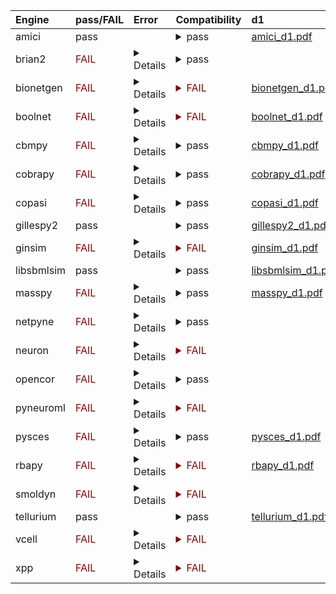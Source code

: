 | Engine     | pass/FAIL                                | Error                                                                                                                                                                                                                                                                                                                                                                                                                                                                                                                                                                                                                                                                                                                                                                                                                                                                                                                                                                                                                                                                                                                                                                                                                                                                                                                                                                                                                                                                                                                                                                                                                                                                                                                                                                                                                                                                                                                                                                                                                                                                                                                                                                                                                                                                                                                                                                                                                                                                                                                                                                                                                                                                                                                                                                                                                                                                                                                                                                                                                                                                                                                                                                                                                                                                                                                                                                                                                                                                                                                                                                                                                                                                                                                                                                                                                                                                                                                                                                                                                                                                                                                                                                                                                                                                                                                                                                                                                                                                                                                                                                                                                                                                                                                                                                                                                                                                                                                                                                                                                                                                                                                                                                                                                                                                                                                                                                                                                                                                                                                                                                                                                                                                                                                                                                                                                                                                                                                                                                                                                                                                                                                                                                                                         | Compatibility                                                                                                                                                                                                                                                              | d1                                                         |
|:-----------|:-----------------------------------------|:--------------------------------------------------------------------------------------------------------------------------------------------------------------------------------------------------------------------------------------------------------------------------------------------------------------------------------------------------------------------------------------------------------------------------------------------------------------------------------------------------------------------------------------------------------------------------------------------------------------------------------------------------------------------------------------------------------------------------------------------------------------------------------------------------------------------------------------------------------------------------------------------------------------------------------------------------------------------------------------------------------------------------------------------------------------------------------------------------------------------------------------------------------------------------------------------------------------------------------------------------------------------------------------------------------------------------------------------------------------------------------------------------------------------------------------------------------------------------------------------------------------------------------------------------------------------------------------------------------------------------------------------------------------------------------------------------------------------------------------------------------------------------------------------------------------------------------------------------------------------------------------------------------------------------------------------------------------------------------------------------------------------------------------------------------------------------------------------------------------------------------------------------------------------------------------------------------------------------------------------------------------------------------------------------------------------------------------------------------------------------------------------------------------------------------------------------------------------------------------------------------------------------------------------------------------------------------------------------------------------------------------------------------------------------------------------------------------------------------------------------------------------------------------------------------------------------------------------------------------------------------------------------------------------------------------------------------------------------------------------------------------------------------------------------------------------------------------------------------------------------------------------------------------------------------------------------------------------------------------------------------------------------------------------------------------------------------------------------------------------------------------------------------------------------------------------------------------------------------------------------------------------------------------------------------------------------------------------------------------------------------------------------------------------------------------------------------------------------------------------------------------------------------------------------------------------------------------------------------------------------------------------------------------------------------------------------------------------------------------------------------------------------------------------------------------------------------------------------------------------------------------------------------------------------------------------------------------------------------------------------------------------------------------------------------------------------------------------------------------------------------------------------------------------------------------------------------------------------------------------------------------------------------------------------------------------------------------------------------------------------------------------------------------------------------------------------------------------------------------------------------------------------------------------------------------------------------------------------------------------------------------------------------------------------------------------------------------------------------------------------------------------------------------------------------------------------------------------------------------------------------------------------------------------------------------------------------------------------------------------------------------------------------------------------------------------------------------------------------------------------------------------------------------------------------------------------------------------------------------------------------------------------------------------------------------------------------------------------------------------------------------------------------------------------------------------------------------------------------------------------------------------------------------------------------------------------------------------------------------------------------------------------------------------------------------------------------------------------------------------------------------------------------------------------------------------------------------------------------------------------------------------------------------------------------------------------------------|:---------------------------------------------------------------------------------------------------------------------------------------------------------------------------------------------------------------------------------------------------------------------------|:-----------------------------------------------------------|
| amici      | pass                                     |                                                                                                                                                                                                                                                                                                                                                                                                                                                                                                                                                                                                                                                                                                                                                                                                                                                                                                                                                                                                                                                                                                                                                                                                                                                                                                                                                                                                                                                                                                                                                                                                                                                                                                                                                                                                                                                                                                                                                                                                                                                                                                                                                                                                                                                                                                                                                                                                                                                                                                                                                                                                                                                                                                                                                                                                                                                                                                                                                                                                                                                                                                                                                                                                                                                                                                                                                                                                                                                                                                                                                                                                                                                                                                                                                                                                                                                                                                                                                                                                                                                                                                                                                                                                                                                                                                                                                                                                                                                                                                                                                                                                                                                                                                                                                                                                                                                                                                                                                                                                                                                                                                                                                                                                                                                                                                                                                                                                                                                                                                                                                                                                                                                                                                                                                                                                                                                                                                                                                                                                                                                                                                                                                                                                               | <details><summary>pass</summary>The file extensions suggest the input file types are '['SBML', 'SED-ML']'. These are compatible with amici</details>                                                                                                                       | <a href="d1_plots\amici_d1.pdf">amici_d1.pdf</a>           |
| brian2     | <span style="color:darkred;">FAIL</span> | <details><summary>Details</summary><span style="color:red;">No module named 'libsbml'<br></details>                                                                                                                                                                                                                                                                                                                                                                                                                                                                                                                                                                                                                                                                                                                                                                                                                                                                                                                                                                                                                                                                                                                                                                                                                                                                                                                                                                                                                                                                                                                                                                                                                                                                                                                                                                                                                                                                                                                                                                                                                                                                                                                                                                                                                                                                                                                                                                                                                                                                                                                                                                                                                                                                                                                                                                                                                                                                                                                                                                                                                                                                                                                                                                                                                                                                                                                                                                                                                                                                                                                                                                                                                                                                                                                                                                                                                                                                                                                                                                                                                                                                                                                                                                                                                                                                                                                                                                                                                                                                                                                                                                                                                                                                                                                                                                                                                                                                                                                                                                                                                                                                                                                                                                                                                                                                                                                                                                                                                                                                                                                                                                                                                                                                                                                                                                                                                                                                                                                                                                                                                                                                                                           | <details><summary>pass</summary>The file extensions suggest the input file types are '['SBML', 'SED-ML']'. These are compatible with brian2</details>                                                                                                                      |                                                            |
| bionetgen  | <span style="color:darkred;">FAIL</span> | <details><summary>Details</summary>/usr/local/lib/python3.9/site-packages/biosimulators_utils/warnings.py:31: <br><br>BioSimulatorsWarning:<br><br> <span style="color:darkorange;">The SED document is potentially incorrect.</span></li><li>Model `net1` has warnings.<br>    - The model file `LEMS_NML2_Ex9_FN.sbml` has warnings.<br>      - 2 warnings of type SBML unit consistency (99505). The following is the first warning at line 40, column 12:<br>        - In situations where a mathematical expression contains literal numbers or parameters whose units have not been declared, it is not possible to verify accurately the consistency of the units in the expression. <br>           The units of the rateRule math expression '(V - pow(V, 3) / 3 - W + I) / SEC' cannot be fully checked. Unit consistency reported as either no errors or further unit errors related to this object may not be accurate.<br>      - 4 warnings of type Modeling practice (80701). The following is the first warning at line 32, column 12:<br>        - As a principle of best modeling practice, the units of a parameter should be declared rather than be left undefined. Doing so improves the ability of software to check the consistency of units and helps make it easier to detect potential errors in models.<br>           The parameter with the id 'I' does not have a 'units' attribute.<br>  <br><br>/usr/local/lib/python3.9/site-packages/biosimulators_utils/warnings.py:31: <br><br>BioSimulatorsWarning:<br><br> <span style="color:darkorange;">The COMBINE/OMEX archive has warnings.</li><li>OMEX manifests should not contain content entries for themselves.</li><li>The SED-ML file at location `./tmp179064` has warnings.<br>    - Model `net1` has warnings.<br>      - The model file `LEMS_NML2_Ex9_FN.sbml` has warnings.<br>        - 2 warnings of type SBML unit consistency (99505). The following is the first warning at line 40, column 12:<br>          - In situations where a mathematical expression contains literal numbers or parameters whose units have not been declared, it is not possible to verify accurately the consistency of the units in the expression. <br>             The units of the rateRule math expression '(V - pow(V, 3) / 3 - W + I) / SEC' cannot be fully checked. Unit consistency reported as either no errors or further unit errors related to this object may not be accurate.<br>        - 4 warnings of type Modeling practice (80701). The following is the first warning at line 32, column 12:<br>          - As a principle of best modeling practice, the units of a parameter should be declared rather than be left undefined. Doing so improves the ability of software to check the consistency of units and helps make it easier to detect potential errors in models.<br>             The parameter with the id 'I' does not have a 'units' attribute.<br>  <br><br><span style="color:red;"><span style="color:red;">The COMBINE/OMEX did not execute successfully:<br><br>  The SED document did not execute successfully:<br>  <br>    Language for model `net1` is not supported.<br>      - Model language `urn:sedml:language:sbml` is not supported. Models must be in BNGL format (e.g., `sed:model/@language` must match `^urn:sedml:language:bngl(\.$)` such as `urn:sedml:language:bngl`).<br></details>                                                                                                                                                                                                                                                                                                                                                                                                                                                                                                                                                                                                                                                                                                                                                                                                                                                                                                                                                                                                                                                                                                                                                                                                                                                                                                                                                                                                                                                                                                                                                                                                                                                                                                                                                                                                                                                                                                                                                                                                                                                                                                                                                                                                                                                                                                                                                                                                                                                                                                                                                                                                                                                                                                                                                                                      | <span style="color:darkred;"><details><summary>FAIL</summary>The file extensions suggest the input file types are '['SBML', 'SED-ML']'. Tese are not compatible with bionetgen. The following file types will be compatible ['BNGL', 'SED-ML']</details></span>            | <a href="d1_plots\bionetgen_d1.pdf">bionetgen_d1.pdf</a>   |
| boolnet    | <span style="color:darkred;">FAIL</span> | <details><summary>Details</summary>/usr/local/lib/python3.9/site-packages/biosimulators_utils/warnings.py:31: <br><br>BioSimulatorsWarning:<br><br> <span style="color:darkorange;">The SED document is potentially incorrect.</span></li><li>Model `net1` may be invalid.<br>    - The model file `LEMS_NML2_Ex9_FN.sbml` may be invalid.<br>      - In situations where a mathematical expression contains literal numbers or parameters whose units have not been declared, it is not possible to verify accurately the consistency of the units in the expression. <br>         The units of the rateRule math expression '(V - pow(V, 3) / 3 - W + I) / SEC' cannot be fully checked. Unit consistency reported as either no errors or further unit errors related to this object may not be accurate.<br>        <br>      - In situations where a mathematical expression contains literal numbers or parameters whose units have not been declared, it is not possible to verify accurately the consistency of the units in the expression. <br>         The units of the rateRule math expression '0.08 * (V + (0.7 - 0.8 * W)) / SEC' cannot be fully checked. Unit consistency reported as either no errors or further unit errors related to this object may not be accurate.<br>        <br>      - As a principle of best modeling practice, the units of a parameter should be declared rather than be left undefined. Doing so improves the ability of software to check the consistency of units and helps make it easier to detect potential errors in models.<br>         The parameter with the id 'I' does not have a 'units' attribute.<br>        <br>      - As a principle of best modeling practice, the units of a parameter should be declared rather than be left undefined. Doing so improves the ability of software to check the consistency of units and helps make it easier to detect potential errors in models.<br>         The parameter with the id 'SEC' does not have a 'units' attribute.<br>        <br>      - As a principle of best modeling practice, the units of a parameter should be declared rather than be left undefined. Doing so improves the ability of software to check the consistency of units and helps make it easier to detect potential errors in models.<br>         The parameter with the id 'V' does not have a 'units' attribute.<br>        <br>      - As a principle of best modeling practice, the units of a parameter should be declared rather than be left undefined. Doing so improves the ability of software to check the consistency of units and helps make it easier to detect potential errors in models.<br>         The parameter with the id 'W' does not have a 'units' attribute.<br>        <br>  <br><br>/usr/local/lib/python3.9/site-packages/biosimulators_utils/warnings.py:31: <br><br>BioSimulatorsWarning:<br><br> <span style="color:darkorange;">The COMBINE/OMEX archive may be invalid.</li><li>OMEX manifests should not contain content entries for themselves.</li><li>The SED-ML file at location `./tmp515819` may be invalid.<br>    - Model `net1` may be invalid.<br>      - The model file `LEMS_NML2_Ex9_FN.sbml` may be invalid.<br>        - In situations where a mathematical expression contains literal numbers or parameters whose units have not been declared, it is not possible to verify accurately the consistency of the units in the expression. <br>           The units of the rateRule math expression '(V - pow(V, 3) / 3 - W + I) / SEC' cannot be fully checked. Unit consistency reported as either no errors or further unit errors related to this object may not be accurate.<br>          <br>        - In situations where a mathematical expression contains literal numbers or parameters whose units have not been declared, it is not possible to verify accurately the consistency of the units in the expression. <br>           The units of the rateRule math expression '0.08 * (V + (0.7 - 0.8 * W)) / SEC' cannot be fully checked. Unit consistency reported as either no errors or further unit errors related to this object may not be accurate.<br>          <br>        - As a principle of best modeling practice, the units of a parameter should be declared rather than be left undefined. Doing so improves the ability of software to check the consistency of units and helps make it easier to detect potential errors in models.<br>           The parameter with the id 'I' does not have a 'units' attribute.<br>          <br>        - As a principle of best modeling practice, the units of a parameter should be declared rather than be left undefined. Doing so improves the ability of software to check the consistency of units and helps make it easier to detect potential errors in models.<br>           The parameter with the id 'SEC' does not have a 'units' attribute.<br>          <br>        - As a principle of best modeling practice, the units of a parameter should be declared rather than be left undefined. Doing so improves the ability of software to check the consistency of units and helps make it easier to detect potential errors in models.<br>           The parameter with the id 'V' does not have a 'units' attribute.<br>          <br>        - As a principle of best modeling practice, the units of a parameter should be declared rather than be left undefined. Doing so improves the ability of software to check the consistency of units and helps make it easier to detect potential errors in models.<br>           The parameter with the id 'W' does not have a 'units' attribute.<br>          <br>  <br><br><span style="color:red;"><span style="color:red;">The COMBINE/OMEX did not execute successfully:<br><br>  The SED document did not execute successfully:<br>  <br>    Simulation `sim1` is invalid.<br>      - Number of points (20000) must be equal to the difference between the output end (200.0) and start times (0.0).<br>R[write to console]: Warning message:<br><br>R[write to console]: In (function (package, help, pos = 2, lib.loc = NULL, character.only = FALSE,  :<br>R[write to console]: <br> <br>R[write to console]:  library â/usr/lib/R/site-libraryâ contains no packages<br><br></details>                                                                                                                                                                                                                                                                                                                                                                                                                                                                                                                                                                                                                                                                                                                                                                                                                                                                                                                                                                                                                                                                                                                                                                                                                                                                                                                                                                                                                                                                                                                                                                                                                                                                                                                                                                                                                                                                                                                                                                                                                                                                                                                                                                                                                                                                                                                                                                                                                                                                                                                                                                                                                                                                                                                                                                                                                                                                                                                                                                                                                                                                                                                                                                                                                                                                                                                                                                                                                                                                                                                                                                                                                                                                                                                                                                                                                                                                                                                                                                                                                                                                                                                                                                                                                                                                                                                                                                                                                                                                                                                                                                                                                                                                                                                                                                                                                                                                                                                                                                                                                                                                                                                                                                                                                                                                                                                                                                                                                                                                                                                                                                                                                                                                                                                                                                                                                                                                                                                                                                                                                                                                                                                                                                                                               | <span style="color:darkred;"><details><summary>FAIL</summary>The file extensions suggest the input file types are '['SBML', 'SED-ML']'. Tese are not compatible with boolnet. The following file types will be compatible ['SBML-qual', 'SED-ML']</details></span>         | <a href="d1_plots\boolnet_d1.pdf">boolnet_d1.pdf</a>       |
| cbmpy      | <span style="color:darkred;">FAIL</span> | <details><summary>Details</summary><br>INFO: No xlwt module available, Excel spreadsheet creation disabled<br><br><br><br>No module named 'cplex'<br><br><br><br>CPLEX not available<br><br>*****<br>Using GLPK<br>*****<br><br><br>INFO: No xlrd module available, Excel spreadsheet reading disabled<br><br>CBMPy environment<br>******************<br>Revision: r689<br><br><br>***********************************************************************<br>* Welcome to CBMPy (0.7.25) - PySCeS Constraint Based Modelling       *<br>*                http://cbmpy.sourceforge.net                         *<br>* Copyright(C) Brett G. Olivier 2014 - 2019                           *<br>* Dept. of Systems Bioinformatics                                     *<br>* Vrije Universiteit Amsterdam, Amsterdam, The Netherlands            *<br>* CBMPy is developed as part of the BeBasic MetaToolKit Project       *<br>* Distributed under the GNU GPL v 3.0 licence, see                    *<br>* LICENCE (supplied with this release) for details                    *<br>***********************************************************************<br><br>/usr/local/lib/python3.9/site-packages/biosimulators_utils/warnings.py:31: <br><br>BioSimulatorsWarning:<br><br> <span style="color:darkorange;">The SED document is potentially incorrect.</span></li><li>Model `net1` has warnings.<br>    - The model file `LEMS_NML2_Ex9_FN.sbml` has warnings.<br>      - 2 warnings of type SBML unit consistency (99505). The following is the first warning at line 40, column 12:<br>        - In situations where a mathematical expression contains literal numbers or parameters whose units have not been declared, it is not possible to verify accurately the consistency of the units in the expression. <br>           The units of the rateRule math expression '(V - pow(V, 3) / 3 - W + I) / SEC' cannot be fully checked. Unit consistency reported as either no errors or further unit errors related to this object may not be accurate.<br>      - 4 warnings of type Modeling practice (80701). The following is the first warning at line 32, column 12:<br>        - As a principle of best modeling practice, the units of a parameter should be declared rather than be left undefined. Doing so improves the ability of software to check the consistency of units and helps make it easier to detect potential errors in models.<br>           The parameter with the id 'I' does not have a 'units' attribute.<br>  <br><br>/usr/local/lib/python3.9/site-packages/biosimulators_utils/warnings.py:31: <br><br>BioSimulatorsWarning:<br><br> <span style="color:darkorange;">The COMBINE/OMEX archive has warnings.</li><li>OMEX manifests should not contain content entries for themselves.</li><li>The SED-ML file at location `./tmp133820` has warnings.<br>    - Model `net1` has warnings.<br>      - The model file `LEMS_NML2_Ex9_FN.sbml` has warnings.<br>        - 2 warnings of type SBML unit consistency (99505). The following is the first warning at line 40, column 12:<br>          - In situations where a mathematical expression contains literal numbers or parameters whose units have not been declared, it is not possible to verify accurately the consistency of the units in the expression. <br>             The units of the rateRule math expression '(V - pow(V, 3) / 3 - W + I) / SEC' cannot be fully checked. Unit consistency reported as either no errors or further unit errors related to this object may not be accurate.<br>        - 4 warnings of type Modeling practice (80701). The following is the first warning at line 32, column 12:<br>          - As a principle of best modeling practice, the units of a parameter should be declared rather than be left undefined. Doing so improves the ability of software to check the consistency of units and helps make it easier to detect potential errors in models.<br>             The parameter with the id 'I' does not have a 'units' attribute.<br>  <br><br><span style="color:red;"><span style="color:red;">The COMBINE/OMEX did not execute successfully:<br><br>  The SED document did not execute successfully:<br>  <br>    UniformTimeCourseSimulation `sim1` is not supported.<br>      - Simulation sim1 of type `UniformTimeCourseSimulation` is not supported. Simulation must be an instance of one of the following:<br>          - SteadyStateSimulation<br></details>                                                                                                                                                                                                                                                                                                                                                                                                                                                                                                                                                                                                                                                                                                                                                                                                                                                                                                                                                                                                                                                                                                                                                                                                                                                                                                                                                                                                                                                                                                                                                                                                                                                                           | <details><summary>pass</summary>The file extensions suggest the input file types are '['SBML', 'SED-ML']'. These are compatible with cbmpy</details>                                                                                                                       | <a href="d1_plots\cbmpy_d1.pdf">cbmpy_d1.pdf</a>           |
| cobrapy    | <span style="color:darkred;">FAIL</span> | <details><summary>Details</summary>/usr/local/lib/python3.9/site-packages/biosimulators_utils/warnings.py:31: <br><br>BioSimulatorsWarning:<br><br> <span style="color:darkorange;">The SED document is potentially incorrect.</span></li><li>Model `net1` has warnings.<br>    - The model file `LEMS_NML2_Ex9_FN.sbml` has warnings.<br>      - 2 warnings of type SBML unit consistency (99505). The following is the first warning at line 40, column 12:<br>        - In situations where a mathematical expression contains literal numbers or parameters whose units have not been declared, it is not possible to verify accurately the consistency of the units in the expression. <br>           The units of the rateRule math expression '(V - pow(V, 3) / 3 - W + I) / SEC' cannot be fully checked. Unit consistency reported as either no errors or further unit errors related to this object may not be accurate.<br>      - 4 warnings of type Modeling practice (80701). The following is the first warning at line 32, column 12:<br>        - As a principle of best modeling practice, the units of a parameter should be declared rather than be left undefined. Doing so improves the ability of software to check the consistency of units and helps make it easier to detect potential errors in models.<br>           The parameter with the id 'I' does not have a 'units' attribute.<br>  <br><br>/usr/local/lib/python3.9/site-packages/biosimulators_utils/warnings.py:31: <br><br>BioSimulatorsWarning:<br><br> <span style="color:darkorange;">The COMBINE/OMEX archive has warnings.</li><li>OMEX manifests should not contain content entries for themselves.</li><li>The SED-ML file at location `./tmp818452` has warnings.<br>    - Model `net1` has warnings.<br>      - The model file `LEMS_NML2_Ex9_FN.sbml` has warnings.<br>        - 2 warnings of type SBML unit consistency (99505). The following is the first warning at line 40, column 12:<br>          - In situations where a mathematical expression contains literal numbers or parameters whose units have not been declared, it is not possible to verify accurately the consistency of the units in the expression. <br>             The units of the rateRule math expression '(V - pow(V, 3) / 3 - W + I) / SEC' cannot be fully checked. Unit consistency reported as either no errors or further unit errors related to this object may not be accurate.<br>        - 4 warnings of type Modeling practice (80701). The following is the first warning at line 32, column 12:<br>          - As a principle of best modeling practice, the units of a parameter should be declared rather than be left undefined. Doing so improves the ability of software to check the consistency of units and helps make it easier to detect potential errors in models.<br>             The parameter with the id 'I' does not have a 'units' attribute.<br>  <br><br><span style="color:red;"><span style="color:red;">The COMBINE/OMEX did not execute successfully:<br><br>  The SED document did not execute successfully:<br>  <br>    UniformTimeCourseSimulation `sim1` is not supported.<br>      - Simulation sim1 of type `UniformTimeCourseSimulation` is not supported. Simulation must be an instance of one of the following:<br>          - SteadyStateSimulation<br></details>                                                                                                                                                                                                                                                                                                                                                                                                                                                                                                                                                                                                                                                                                                                                                                                                                                                                                                                                                                                                                                                                                                                                                                                                                                                                                                                                                                                                                                                                                                                                                                                                                                                                                                                                                                                                                                                                                                                                                                                                                                                                                                                                                                                                                                                                                                                                                                                                                                                                                                                                                                                                                                                                                                                                                                                                             | <details><summary>pass</summary>The file extensions suggest the input file types are '['SBML', 'SED-ML']'. These are compatible with cobrapy</details>                                                                                                                     | <a href="d1_plots\cobrapy_d1.pdf">cobrapy_d1.pdf</a>       |
| copasi     | <span style="color:darkred;">FAIL</span> | <details><summary>Details</summary>/usr/local/lib/python3.9/site-packages/biosimulators_utils/warnings.py:31: <br><br>BioSimulatorsWarning:<br><br> <span style="color:darkorange;">The SED document is potentially incorrect.</span></li><li>Model `net1` has warnings.<br>    - The model file `LEMS_NML2_Ex9_FN.sbml` has warnings.<br>      - 2 warnings of type SBML unit consistency (99505). The following is the first warning at line 40, column 12:<br>        - In situations where a mathematical expression contains literal numbers or parameters whose units have not been declared, it is not possible to verify accurately the consistency of the units in the expression. <br>           The units of the rateRule math expression '(V - pow(V, 3) / 3 - W + I) / SEC' cannot be fully checked. Unit consistency reported as either no errors or further unit errors related to this object may not be accurate.<br>      - 4 warnings of type Modeling practice (80701). The following is the first warning at line 32, column 12:<br>        - As a principle of best modeling practice, the units of a parameter should be declared rather than be left undefined. Doing so improves the ability of software to check the consistency of units and helps make it easier to detect potential errors in models.<br>           The parameter with the id 'I' does not have a 'units' attribute.<br>  <br><br>/usr/local/lib/python3.9/site-packages/biosimulators_utils/warnings.py:31: <br><br>BioSimulatorsWarning:<br><br> <span style="color:darkorange;">The COMBINE/OMEX archive has warnings.</li><li>OMEX manifests should not contain content entries for themselves.</li><li>The SED-ML file at location `./tmp443395` has warnings.<br>    - Model `net1` has warnings.<br>      - The model file `LEMS_NML2_Ex9_FN.sbml` has warnings.<br>        - 2 warnings of type SBML unit consistency (99505). The following is the first warning at line 40, column 12:<br>          - In situations where a mathematical expression contains literal numbers or parameters whose units have not been declared, it is not possible to verify accurately the consistency of the units in the expression. <br>             The units of the rateRule math expression '(V - pow(V, 3) / 3 - W + I) / SEC' cannot be fully checked. Unit consistency reported as either no errors or further unit errors related to this object may not be accurate.<br>        - 4 warnings of type Modeling practice (80701). The following is the first warning at line 32, column 12:<br>          - As a principle of best modeling practice, the units of a parameter should be declared rather than be left undefined. Doing so improves the ability of software to check the consistency of units and helps make it easier to detect potential errors in models.<br>             The parameter with the id 'I' does not have a 'units' attribute.<br>  <br><br><span style="color:red;">The COMBINE/OMEX did not execute successfully:<br><br>  The SED document did not execute successfully:<br>  <br>    could not convert string to float: 'Values[W]'<br></details>                                                                                                                                                                                                                                                                                                                                                                                                                                                                                                                                                                                                                                                                                                                                                                                                                                                                                                                                                                                                                                                                                                                                                                                                                                                                                                                                                                                                                                                                                                                                                                                                                                                                                                                                                                                                                                                                                                                                                                                                                                                                                                                                                                                                                                                                                                                                                                                                                                                                                                                                                                                                                                                                                                                                                                                                                                                                                                                                                                                                                            | <details><summary>pass</summary>The file extensions suggest the input file types are '['SBML', 'SED-ML']'. These are compatible with copasi</details>                                                                                                                      | <a href="d1_plots\copasi_d1.pdf">copasi_d1.pdf</a>         |
| gillespy2  | pass                                     |                                                                                                                                                                                                                                                                                                                                                                                                                                                                                                                                                                                                                                                                                                                                                                                                                                                                                                                                                                                                                                                                                                                                                                                                                                                                                                                                                                                                                                                                                                                                                                                                                                                                                                                                                                                                                                                                                                                                                                                                                                                                                                                                                                                                                                                                                                                                                                                                                                                                                                                                                                                                                                                                                                                                                                                                                                                                                                                                                                                                                                                                                                                                                                                                                                                                                                                                                                                                                                                                                                                                                                                                                                                                                                                                                                                                                                                                                                                                                                                                                                                                                                                                                                                                                                                                                                                                                                                                                                                                                                                                                                                                                                                                                                                                                                                                                                                                                                                                                                                                                                                                                                                                                                                                                                                                                                                                                                                                                                                                                                                                                                                                                                                                                                                                                                                                                                                                                                                                                                                                                                                                                                                                                                                                               | <details><summary>pass</summary>The file extensions suggest the input file types are '['SBML', 'SED-ML']'. These are compatible with gillespy2</details>                                                                                                                   | <a href="d1_plots\gillespy2_d1.pdf">gillespy2_d1.pdf</a>   |
| ginsim     | <span style="color:darkred;">FAIL</span> | <details><summary>Details</summary>/usr/local/lib/python3.9/site-packages/biosimulators_utils/warnings.py:31: <br><br>BioSimulatorsWarning:<br><br> <span style="color:darkorange;">The SED document is potentially incorrect.</span></li><li>Model `net1` may be invalid.<br>    - The model file `LEMS_NML2_Ex9_FN.sbml` may be invalid.<br>      - In situations where a mathematical expression contains literal numbers or parameters whose units have not been declared, it is not possible to verify accurately the consistency of the units in the expression. <br>         The units of the rateRule math expression '(V - pow(V, 3) / 3 - W + I) / SEC' cannot be fully checked. Unit consistency reported as either no errors or further unit errors related to this object may not be accurate.<br>        <br>      - In situations where a mathematical expression contains literal numbers or parameters whose units have not been declared, it is not possible to verify accurately the consistency of the units in the expression. <br>         The units of the rateRule math expression '0.08 * (V + (0.7 - 0.8 * W)) / SEC' cannot be fully checked. Unit consistency reported as either no errors or further unit errors related to this object may not be accurate.<br>        <br>      - As a principle of best modeling practice, the units of a parameter should be declared rather than be left undefined. Doing so improves the ability of software to check the consistency of units and helps make it easier to detect potential errors in models.<br>         The parameter with the id 'I' does not have a 'units' attribute.<br>        <br>      - As a principle of best modeling practice, the units of a parameter should be declared rather than be left undefined. Doing so improves the ability of software to check the consistency of units and helps make it easier to detect potential errors in models.<br>         The parameter with the id 'SEC' does not have a 'units' attribute.<br>        <br>      - As a principle of best modeling practice, the units of a parameter should be declared rather than be left undefined. Doing so improves the ability of software to check the consistency of units and helps make it easier to detect potential errors in models.<br>         The parameter with the id 'V' does not have a 'units' attribute.<br>        <br>      - As a principle of best modeling practice, the units of a parameter should be declared rather than be left undefined. Doing so improves the ability of software to check the consistency of units and helps make it easier to detect potential errors in models.<br>         The parameter with the id 'W' does not have a 'units' attribute.<br>        <br>  <br><br>/usr/local/lib/python3.9/site-packages/biosimulators_utils/warnings.py:31: <br><br>BioSimulatorsWarning:<br><br> <span style="color:darkorange;">The COMBINE/OMEX archive may be invalid.</li><li>OMEX manifests should not contain content entries for themselves.</li><li>The SED-ML file at location `./tmp737874` may be invalid.<br>    - Model `net1` may be invalid.<br>      - The model file `LEMS_NML2_Ex9_FN.sbml` may be invalid.<br>        - In situations where a mathematical expression contains literal numbers or parameters whose units have not been declared, it is not possible to verify accurately the consistency of the units in the expression. <br>           The units of the rateRule math expression '(V - pow(V, 3) / 3 - W + I) / SEC' cannot be fully checked. Unit consistency reported as either no errors or further unit errors related to this object may not be accurate.<br>          <br>        - In situations where a mathematical expression contains literal numbers or parameters whose units have not been declared, it is not possible to verify accurately the consistency of the units in the expression. <br>           The units of the rateRule math expression '0.08 * (V + (0.7 - 0.8 * W)) / SEC' cannot be fully checked. Unit consistency reported as either no errors or further unit errors related to this object may not be accurate.<br>          <br>        - As a principle of best modeling practice, the units of a parameter should be declared rather than be left undefined. Doing so improves the ability of software to check the consistency of units and helps make it easier to detect potential errors in models.<br>           The parameter with the id 'I' does not have a 'units' attribute.<br>          <br>        - As a principle of best modeling practice, the units of a parameter should be declared rather than be left undefined. Doing so improves the ability of software to check the consistency of units and helps make it easier to detect potential errors in models.<br>           The parameter with the id 'SEC' does not have a 'units' attribute.<br>          <br>        - As a principle of best modeling practice, the units of a parameter should be declared rather than be left undefined. Doing so improves the ability of software to check the consistency of units and helps make it easier to detect potential errors in models.<br>           The parameter with the id 'V' does not have a 'units' attribute.<br>          <br>        - As a principle of best modeling practice, the units of a parameter should be declared rather than be left undefined. Doing so improves the ability of software to check the consistency of units and helps make it easier to detect potential errors in models.<br>           The parameter with the id 'W' does not have a 'units' attribute.<br>          <br>  <br><br><span style="color:red;"><span style="color:red;">The COMBINE/OMEX did not execute successfully:<br><br>  The SED document did not execute successfully:<br>  <br>    Simulation `sim1` is invalid.<br>      - The interval between the output start and time time must be an integer multiple of the number of steps, not `0.01`:<br>          Output start time: 0.0<br>          Output end time: 200.0<br>          Number of steps: 20000<br></details> | <span style="color:darkred;"><details><summary>FAIL</summary>The file extensions suggest the input file types are '['SBML', 'SED-ML']'. Tese are not compatible with ginsim. The following file types will be compatible ['SBML-qual', 'SED-ML']</details></span>          | <a href="d1_plots\ginsim_d1.pdf">ginsim_d1.pdf</a>         |
| libsbmlsim | pass                                     |                                                                                                                                                                                                                                                                                                                                                                                                                                                                                                                                                                                                                                                                                                                                                                                                                                                                                                                                                                                                                                                                                                                                                                                                                                                                                                                                                                                                                                                                                                                                                                                                                                                                                                                                                                                                                                                                                                                                                                                                                                                                                                                                                                                                                                                                                                                                                                                                                                                                                                                                                                                                                                                                                                                                                                                                                                                                                                                                                                                                                                                                                                                                                                                                                                                                                                                                                                                                                                                                                                                                                                                                                                                                                                                                                                                                                                                                                                                                                                                                                                                                                                                                                                                                                                                                                                                                                                                                                                                                                                                                                                                                                                                                                                                                                                                                                                                                                                                                                                                                                                                                                                                                                                                                                                                                                                                                                                                                                                                                                                                                                                                                                                                                                                                                                                                                                                                                                                                                                                                                                                                                                                                                                                                                               | <details><summary>pass</summary>The file extensions suggest the input file types are '['SBML', 'SED-ML']'. These are compatible with libsbmlsim</details>                                                                                                                  | <a href="d1_plots\libsbmlsim_d1.pdf">libsbmlsim_d1.pdf</a> |
| masspy     | <span style="color:darkred;">FAIL</span> | <details><summary>Details</summary>/usr/local/lib/python3.9/site-packages/biosimulators_utils/warnings.py:31 [1;31m<br><br>BioSimulatorsWarning:<br><br> <span style="color:darkorange;">The SED document is potentially incorrect.</span></li><li>Model `net1` has warnings.<br>    - The model file `LEMS_NML2_Ex9_FN.sbml` has warnings.<br>      - 2 warnings of type SBML unit consistency (99505). The following is the first warning at line 40, column 12:<br>        - In situations where a mathematical expression contains literal numbers or parameters whose units have not been declared, it is not possible to verify accurately the consistency of the units in the expression. <br>           The units of the rateRule math expression '(V - pow(V, 3) / 3 - W + I) / SEC' cannot be fully checked. Unit consistency reported as either no errors or further unit errors related to this object may not be accurate.<br>      - 4 warnings of type Modeling practice (80701). The following is the first warning at line 32, column 12:<br>        - As a principle of best modeling practice, the units of a parameter should be declared rather than be left undefined. Doing so improves the ability of software to check the consistency of units and helps make it easier to detect potential errors in models.<br>           The parameter with the id 'I' does not have a 'units' attribute.<br>/usr/local/lib/python3.9/site-packages/biosimulators_utils/warnings.py:31 [1;31m<br><br>BioSimulatorsWarning:<br><br> <span style="color:darkorange;">The COMBINE/OMEX archive has warnings.</li><li>OMEX manifests should not contain content entries for themselves.</li><li>The SED-ML file at location `./tmp539402` has warnings.<br>    - Model `net1` has warnings.<br>      - The model file `LEMS_NML2_Ex9_FN.sbml` has warnings.<br>        - 2 warnings of type SBML unit consistency (99505). The following is the first warning at line 40, column 12:<br>          - In situations where a mathematical expression contains literal numbers or parameters whose units have not been declared, it is not possible to verify accurately the consistency of the units in the expression. <br>             The units of the rateRule math expression '(V - pow(V, 3) / 3 - W + I) / SEC' cannot be fully checked. Unit consistency reported as either no errors or further unit errors related to this object may not be accurate.<br>        - 4 warnings of type Modeling practice (80701). The following is the first warning at line 32, column 12:<br>          - As a principle of best modeling practice, the units of a parameter should be declared rather than be left undefined. Doing so improves the ability of software to check the consistency of units and helps make it easier to detect potential errors in models.<br>             The parameter with the id 'I' does not have a 'units' attribute.<br><span style="color:red;"><span style="color:red;">The COMBINE/OMEX did not execute successfully:<br><br>  The SED document did not execute successfully:<br>  <br>    Something went wrong reading the SBML model. Most likely the SBML model is not valid. Please check that your model is valid using the `mass.io.sbml.validate_sbml_model` function or via the online validator at http://sbml.org/validator .<br>    	`(model, errors) = validate_sbml_model(filename)`<br>    If the model is valid and cannot be read please open an issue at https://github.com/SBRG/masspy/issues .<br></details>                                                                                                                                                                                                                                                                                                                                                                                                                                                                                                                                                                                                                                                                                                                                                                                                                                                                                                                                                                                                                                                                                                                                                                                                                                                                                                                                                                                                                                                                                                                                                                                                                                                                                                                                                                                                                                                                                                                                                                                                                                                                                                                                                                                                                                                                                                                                                                                                                                                                                                                                                                                                                                                                                                                                                                                                                                                                                                                                                                                                                                                                                                                                                                                                                                                                                                                                                                                                                                                                                                                                                                                                                                                                                                                                                                                                                                                                                                                                                                                                                                                                                                                                                                                                                                                                                                                                                                                                                                                                                                                                                                                                                                                                                                                                                                                                                                                                                                                                                                                                                                                                                                                                                                                                                                                                                                                                                                                                                                                                                                                                                                                                                                                                                                                                                                                                                                                                                                                                                                                                                                                                                                                                                                                                               | <details><summary>pass</summary>The file extensions suggest the input file types are '['SBML', 'SED-ML']'. These are compatible with masspy</details>                                                                                                                      | <a href="d1_plots\masspy_d1.pdf">masspy_d1.pdf</a>         |
| netpyne    | <span style="color:darkred;">FAIL</span> | <details><summary>Details</summary><span style="color:red;">No module named 'libsbml'<br></details>                                                                                                                                                                                                                                                                                                                                                                                                                                                                                                                                                                                                                                                                                                                                                                                                                                                                                                                                                                                                                                                                                                                                                                                                                                                                                                                                                                                                                                                                                                                                                                                                                                                                                                                                                                                                                                                                                                                                                                                                                                                                                                                                                                                                                                                                                                                                                                                                                                                                                                                                                                                                                                                                                                                                                                                                                                                                                                                                                                                                                                                                                                                                                                                                                                                                                                                                                                                                                                                                                                                                                                                                                                                                                                                                                                                                                                                                                                                                                                                                                                                                                                                                                                                                                                                                                                                                                                                                                                                                                                                                                                                                                                                                                                                                                                                                                                                                                                                                                                                                                                                                                                                                                                                                                                                                                                                                                                                                                                                                                                                                                                                                                                                                                                                                                                                                                                                                                                                                                                                                                                                                                                           | <details><summary>pass</summary>The file extensions suggest the input file types are '['SBML', 'SED-ML']'. These are compatible with netpyne</details>                                                                                                                     |                                                            |
| neuron     | <span style="color:darkred;">FAIL</span> | <details><summary>Details</summary><span style="color:red;">No module named 'libsbml'<br></details>                                                                                                                                                                                                                                                                                                                                                                                                                                                                                                                                                                                                                                                                                                                                                                                                                                                                                                                                                                                                                                                                                                                                                                                                                                                                                                                                                                                                                                                                                                                                                                                                                                                                                                                                                                                                                                                                                                                                                                                                                                                                                                                                                                                                                                                                                                                                                                                                                                                                                                                                                                                                                                                                                                                                                                                                                                                                                                                                                                                                                                                                                                                                                                                                                                                                                                                                                                                                                                                                                                                                                                                                                                                                                                                                                                                                                                                                                                                                                                                                                                                                                                                                                                                                                                                                                                                                                                                                                                                                                                                                                                                                                                                                                                                                                                                                                                                                                                                                                                                                                                                                                                                                                                                                                                                                                                                                                                                                                                                                                                                                                                                                                                                                                                                                                                                                                                                                                                                                                                                                                                                                                                           | <span style="color:darkred;"><details><summary>FAIL</summary>The file extensions suggest the input file types are '['SBML', 'SED-ML']'. Tese are not compatible with neuron. The following file types will be compatible ['LEMS', 'NeuroML', 'SED-ML']</details></span>    |                                                            |
| opencor    | <span style="color:darkred;">FAIL</span> | <details><summary>Details</summary><span style="color:red;">No module named 'libsbml'<br></details>                                                                                                                                                                                                                                                                                                                                                                                                                                                                                                                                                                                                                                                                                                                                                                                                                                                                                                                                                                                                                                                                                                                                                                                                                                                                                                                                                                                                                                                                                                                                                                                                                                                                                                                                                                                                                                                                                                                                                                                                                                                                                                                                                                                                                                                                                                                                                                                                                                                                                                                                                                                                                                                                                                                                                                                                                                                                                                                                                                                                                                                                                                                                                                                                                                                                                                                                                                                                                                                                                                                                                                                                                                                                                                                                                                                                                                                                                                                                                                                                                                                                                                                                                                                                                                                                                                                                                                                                                                                                                                                                                                                                                                                                                                                                                                                                                                                                                                                                                                                                                                                                                                                                                                                                                                                                                                                                                                                                                                                                                                                                                                                                                                                                                                                                                                                                                                                                                                                                                                                                                                                                                                           | <details><summary>pass</summary>The file extensions suggest the input file types are '['SBML', 'SED-ML']'. These are compatible with opencor</details>                                                                                                                     |                                                            |
| pyneuroml  | <span style="color:darkred;">FAIL</span> | <details><summary>Details</summary><span style="color:red;">No module named 'libsbml'<br></details>                                                                                                                                                                                                                                                                                                                                                                                                                                                                                                                                                                                                                                                                                                                                                                                                                                                                                                                                                                                                                                                                                                                                                                                                                                                                                                                                                                                                                                                                                                                                                                                                                                                                                                                                                                                                                                                                                                                                                                                                                                                                                                                                                                                                                                                                                                                                                                                                                                                                                                                                                                                                                                                                                                                                                                                                                                                                                                                                                                                                                                                                                                                                                                                                                                                                                                                                                                                                                                                                                                                                                                                                                                                                                                                                                                                                                                                                                                                                                                                                                                                                                                                                                                                                                                                                                                                                                                                                                                                                                                                                                                                                                                                                                                                                                                                                                                                                                                                                                                                                                                                                                                                                                                                                                                                                                                                                                                                                                                                                                                                                                                                                                                                                                                                                                                                                                                                                                                                                                                                                                                                                                                           | <span style="color:darkred;"><details><summary>FAIL</summary>The file extensions suggest the input file types are '['SBML', 'SED-ML']'. Tese are not compatible with pyneuroml. The following file types will be compatible ['LEMS', 'NeuroML', 'SED-ML']</details></span> |                                                            |
| pysces     | <span style="color:darkred;">FAIL</span> | <details><summary>Details</summary>Could not find GLIMDA.<br>/usr/local/lib/python3.10/site-packages/biosimulators_utils/warnings.py:31: <br><br>BioSimulatorsWarning:<br><br> <span style="color:darkorange;">The SED document is potentially incorrect.</span></li><li>Model `net1` has warnings.<br>    - The model file `LEMS_NML2_Ex9_FN.sbml` has warnings.<br>      - 2 warnings of type SBML unit consistency (99505). The following is the first warning at line 40, column 12:<br>        - In situations where a mathematical expression contains literal numbers or parameters whose units have not been declared, it is not possible to verify accurately the consistency of the units in the expression. <br>           The units of the rateRule math expression '(V - pow(V, 3) / 3 - W + I) / SEC' cannot be fully checked. Unit consistency reported as either no errors or further unit errors related to this object may not be accurate.<br>      - 4 warnings of type Modeling practice (80701). The following is the first warning at line 32, column 12:<br>        - As a principle of best modeling practice, the units of a parameter should be declared rather than be left undefined. Doing so improves the ability of software to check the consistency of units and helps make it easier to detect potential errors in models.<br>           The parameter with the id 'I' does not have a 'units' attribute.<br>  <br><br>/usr/local/lib/python3.10/site-packages/biosimulators_utils/warnings.py:31: <br><br>BioSimulatorsWarning:<br><br> <span style="color:darkorange;">The COMBINE/OMEX archive has warnings.</li><li>OMEX manifests should not contain content entries for themselves.</li><li>The SED-ML file at location `./tmp82785` has warnings.<br>    - Model `net1` has warnings.<br>      - The model file `LEMS_NML2_Ex9_FN.sbml` has warnings.<br>        - 2 warnings of type SBML unit consistency (99505). The following is the first warning at line 40, column 12:<br>          - In situations where a mathematical expression contains literal numbers or parameters whose units have not been declared, it is not possible to verify accurately the consistency of the units in the expression. <br>             The units of the rateRule math expression '(V - pow(V, 3) / 3 - W + I) / SEC' cannot be fully checked. Unit consistency reported as either no errors or further unit errors related to this object may not be accurate.<br>        - 4 warnings of type Modeling practice (80701). The following is the first warning at line 32, column 12:<br>          - As a principle of best modeling practice, the units of a parameter should be declared rather than be left undefined. Doing so improves the ability of software to check the consistency of units and helps make it easier to detect potential errors in models.<br>             The parameter with the id 'I' does not have a 'units' attribute.<br>  <br><br><span style="color:red;">The COMBINE/OMEX did not execute successfully:<br><br>  The SED document did not execute successfully:<br>  <br>    Model at /tmp/tmpd0feybh_/./LEMS_NML2_Ex9_FN.sbml could not be imported:<br>      <br>      File /tmp/tmpd0feybh_/./LEMS_NML2_Ex9_FN.sbml.xml does not exist<br></details>                                                                                                                                                                                                                                                                                                                                                                                                                                                                                                                                                                                                                                                                                                                                                                                                                                                                                                                                                                                                                                                                                                                                                                                                                                                                                                                                                                                                                                                                                                                                                                                                                                                                                                                                                                                                                                                                                                                                                                                                                                                                                                                                                                                                                                                                                                                                                                                                                                                                                                                                                                                                                                                                                                                                                                                                                                                                                   | <details><summary>pass</summary>The file extensions suggest the input file types are '['SBML', 'SED-ML']'. These are compatible with pysces</details>                                                                                                                      | <a href="d1_plots\pysces_d1.pdf">pysces_d1.pdf</a>         |
| rbapy      | <span style="color:darkred;">FAIL</span> | <details><summary>Details</summary>/usr/local/lib/python3.9/site-packages/biosimulators_utils/warnings.py:31: <br><br>BioSimulatorsWarning:<br><br> <span style="color:darkorange;">The SED document is potentially incorrect.</span></li><li>Model `net1` may be invalid.<br>    - The model file `LEMS_NML2_Ex9_FN.sbml` may be invalid.<br>      - In situations where a mathematical expression contains literal numbers or parameters whose units have not been declared, it is not possible to verify accurately the consistency of the units in the expression. <br>         The units of the rateRule math expression '(V - pow(V, 3) / 3 - W + I) / SEC' cannot be fully checked. Unit consistency reported as either no errors or further unit errors related to this object may not be accurate.<br>        <br>      - In situations where a mathematical expression contains literal numbers or parameters whose units have not been declared, it is not possible to verify accurately the consistency of the units in the expression. <br>         The units of the rateRule math expression '0.08 * (V + (0.7 - 0.8 * W)) / SEC' cannot be fully checked. Unit consistency reported as either no errors or further unit errors related to this object may not be accurate.<br>        <br>      - As a principle of best modeling practice, the units of a parameter should be declared rather than be left undefined. Doing so improves the ability of software to check the consistency of units and helps make it easier to detect potential errors in models.<br>         The parameter with the id 'I' does not have a 'units' attribute.<br>        <br>      - As a principle of best modeling practice, the units of a parameter should be declared rather than be left undefined. Doing so improves the ability of software to check the consistency of units and helps make it easier to detect potential errors in models.<br>         The parameter with the id 'SEC' does not have a 'units' attribute.<br>        <br>      - As a principle of best modeling practice, the units of a parameter should be declared rather than be left undefined. Doing so improves the ability of software to check the consistency of units and helps make it easier to detect potential errors in models.<br>         The parameter with the id 'V' does not have a 'units' attribute.<br>        <br>      - As a principle of best modeling practice, the units of a parameter should be declared rather than be left undefined. Doing so improves the ability of software to check the consistency of units and helps make it easier to detect potential errors in models.<br>         The parameter with the id 'W' does not have a 'units' attribute.<br>        <br>  <br><br>/usr/local/lib/python3.9/site-packages/biosimulators_utils/warnings.py:31: <br><br>BioSimulatorsWarning:<br><br> <span style="color:darkorange;">The COMBINE/OMEX archive may be invalid.</li><li>OMEX manifests should not contain content entries for themselves.</li><li>The SED-ML file at location `./tmp129913` may be invalid.<br>    - Model `net1` may be invalid.<br>      - The model file `LEMS_NML2_Ex9_FN.sbml` may be invalid.<br>        - In situations where a mathematical expression contains literal numbers or parameters whose units have not been declared, it is not possible to verify accurately the consistency of the units in the expression. <br>           The units of the rateRule math expression '(V - pow(V, 3) / 3 - W + I) / SEC' cannot be fully checked. Unit consistency reported as either no errors or further unit errors related to this object may not be accurate.<br>          <br>        - In situations where a mathematical expression contains literal numbers or parameters whose units have not been declared, it is not possible to verify accurately the consistency of the units in the expression. <br>           The units of the rateRule math expression '0.08 * (V + (0.7 - 0.8 * W)) / SEC' cannot be fully checked. Unit consistency reported as either no errors or further unit errors related to this object may not be accurate.<br>          <br>        - As a principle of best modeling practice, the units of a parameter should be declared rather than be left undefined. Doing so improves the ability of software to check the consistency of units and helps make it easier to detect potential errors in models.<br>           The parameter with the id 'I' does not have a 'units' attribute.<br>          <br>        - As a principle of best modeling practice, the units of a parameter should be declared rather than be left undefined. Doing so improves the ability of software to check the consistency of units and helps make it easier to detect potential errors in models.<br>           The parameter with the id 'SEC' does not have a 'units' attribute.<br>          <br>        - As a principle of best modeling practice, the units of a parameter should be declared rather than be left undefined. Doing so improves the ability of software to check the consistency of units and helps make it easier to detect potential errors in models.<br>           The parameter with the id 'V' does not have a 'units' attribute.<br>          <br>        - As a principle of best modeling practice, the units of a parameter should be declared rather than be left undefined. Doing so improves the ability of software to check the consistency of units and helps make it easier to detect potential errors in models.<br>           The parameter with the id 'W' does not have a 'units' attribute.<br>          <br>  <br><br><span style="color:red;"><span style="color:red;">The COMBINE/OMEX did not execute successfully:<br><br>  The SED document did not execute successfully:<br>  <br>    Language for model `net1` is not supported.<br>      - Model language `urn:sedml:language:sbml` is not supported. Models must be in RBA format (e.g., `sed:model/@language` must match `^urn:sedml:language:rba(\.$)` such as `urn:sedml:language:rba`).<br></details>                 | <span style="color:darkred;"><details><summary>FAIL</summary>The file extensions suggest the input file types are '['SBML', 'SED-ML']'. Tese are not compatible with rbapy. The following file types will be compatible ['RBApy', 'SED-ML']</details></span>               | <a href="d1_plots\rbapy_d1.pdf">rbapy_d1.pdf</a>           |
| smoldyn    | <span style="color:darkred;">FAIL</span> | <details><summary>Details</summary>[Errno 2] No such file or directory: '/tmp/tmpss9737_4/model.txt'<br></details>                                                                                                                                                                                                                                                                                                                                                                                                                                                                                                                                                                                                                                                                                                                                                                                                                                                                                                                                                                                                                                                                                                                                                                                                                                                                                                                                                                                                                                                                                                                                                                                                                                                                                                                                                                                                                                                                                                                                                                                                                                                                                                                                                                                                                                                                                                                                                                                                                                                                                                                                                                                                                                                                                                                                                                                                                                                                                                                                                                                                                                                                                                                                                                                                                                                                                                                                                                                                                                                                                                                                                                                                                                                                                                                                                                                                                                                                                                                                                                                                                                                                                                                                                                                                                                                                                                                                                                                                                                                                                                                                                                                                                                                                                                                                                                                                                                                                                                                                                                                                                                                                                                                                                                                                                                                                                                                                                                                                                                                                                                                                                                                                                                                                                                                                                                                                                                                                                                                                                                                                                                                                                            | <span style="color:darkred;"><details><summary>FAIL</summary>smoldyn compatible file types unknown.</details></span>                                                                                                                                                       |                                                            |
| tellurium  | pass                                     |                                                                                                                                                                                                                                                                                                                                                                                                                                                                                                                                                                                                                                                                                                                                                                                                                                                                                                                                                                                                                                                                                                                                                                                                                                                                                                                                                                                                                                                                                                                                                                                                                                                                                                                                                                                                                                                                                                                                                                                                                                                                                                                                                                                                                                                                                                                                                                                                                                                                                                                                                                                                                                                                                                                                                                                                                                                                                                                                                                                                                                                                                                                                                                                                                                                                                                                                                                                                                                                                                                                                                                                                                                                                                                                                                                                                                                                                                                                                                                                                                                                                                                                                                                                                                                                                                                                                                                                                                                                                                                                                                                                                                                                                                                                                                                                                                                                                                                                                                                                                                                                                                                                                                                                                                                                                                                                                                                                                                                                                                                                                                                                                                                                                                                                                                                                                                                                                                                                                                                                                                                                                                                                                                                                                               | <details><summary>pass</summary>The file extensions suggest the input file types are '['SBML', 'SED-ML']'. These are compatible with tellurium</details>                                                                                                                   | <a href="d1_plots\tellurium_d1.pdf">tellurium_d1.pdf</a>   |
| vcell      | <span style="color:darkred;">FAIL</span> | <details><summary>Details</summary>```Command '-i /root/in/LEMS_NML2_Ex9_FN_missing_xmlns.omex -o /root/out' in image 'ghcr.io/biosimulators/vcell' returned non-zero exit status 1: b'  Root(root)  OMEX_EXECUTE(LEMS_NML2_Ex9_FN_missing_xmlns.omex)  PROCESSING_SEDML(preProcessDoc)  **** Error: SED-ML processing for /tmp/vcell_temp_365be07b-5fd9-47bf-9fe9-8a37eb03827f17379398015478899102/tmp584011 failed with error: \n  Root(root)  OMEX_EXECUTE(LEMS_NML2_Ex9_FN_missing_xmlns.omex)  SIMULATIONS_RUN(runSimulations)  **** Error: \n  Root(root)  OMEX_EXECUTE(LEMS_NML2_Ex9_FN_missing_xmlns.omex)  PROCESSING_SIMULATION_OUTPUTS(processOutputs)  **** Error: Error processing outputs\n'```</details>                                                                                                                                                                                                                                                                                                                                                                                                                                                                                                                                                                                                                                                                                                                                                                                                                                                                                                                                                                                                                                                                                                                                                                                                                                                                                                                                                                                                                                                                                                                                                                                                                                                                                                                                                                                                                                                                                                                                                                                                                                                                                                                                                                                                                                                                                                                                                                                                                                                                                                                                                                                                                                                                                                                                                                                                                                                                                                                                                                                                                                                                                                                                                                                                                                                                                                                                                                                                                                                                                                                                                                                                                                                                                                                                                                                                                                                                                                                                                                                                                                                                                                                                                                                                                                                                                                                                                                                                                                                                                                                                                                                                                                                                                                                                                                                                                                                                                                                                                                                                                                                                                                                                                                                                                                                                                                                                                                                                                                                                                       | <span style="color:darkred;"><details><summary>FAIL</summary>vcell compatible file types unknown.</details></span>                                                                                                                                                         |                                                            |
| xpp        | <span style="color:darkred;">FAIL</span> | <details><summary>Details</summary><span style="color:red;">No module named 'libsbml'<br></details>                                                                                                                                                                                                                                                                                                                                                                                                                                                                                                                                                                                                                                                                                                                                                                                                                                                                                                                                                                                                                                                                                                                                                                                                                                                                                                                                                                                                                                                                                                                                                                                                                                                                                                                                                                                                                                                                                                                                                                                                                                                                                                                                                                                                                                                                                                                                                                                                                                                                                                                                                                                                                                                                                                                                                                                                                                                                                                                                                                                                                                                                                                                                                                                                                                                                                                                                                                                                                                                                                                                                                                                                                                                                                                                                                                                                                                                                                                                                                                                                                                                                                                                                                                                                                                                                                                                                                                                                                                                                                                                                                                                                                                                                                                                                                                                                                                                                                                                                                                                                                                                                                                                                                                                                                                                                                                                                                                                                                                                                                                                                                                                                                                                                                                                                                                                                                                                                                                                                                                                                                                                                                                           | <span style="color:darkred;"><details><summary>FAIL</summary>The file extensions suggest the input file types are '['SBML', 'SED-ML']'. Tese are not compatible with xpp. The following file types will be compatible ['XPP', 'SED-ML']</details></span>                   |                                                            |